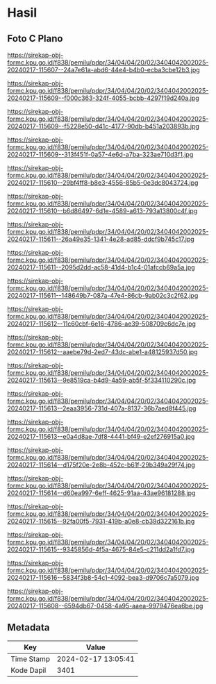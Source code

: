 # Hasil

## Foto C Plano

https://sirekap-obj-formc.kpu.go.id/f838/pemilu/pdpr/34/04/04/20/02/3404042002025-20240217-115607--24a7e61a-abd6-44e4-b4b0-ecba3cbe12b3.jpg

https://sirekap-obj-formc.kpu.go.id/f838/pemilu/pdpr/34/04/04/20/02/3404042002025-20240217-115609--f000c363-324f-4055-bcbb-4297f19d240a.jpg

https://sirekap-obj-formc.kpu.go.id/f838/pemilu/pdpr/34/04/04/20/02/3404042002025-20240217-115609--f5228e50-d41c-4177-90db-b451a203893b.jpg

https://sirekap-obj-formc.kpu.go.id/f838/pemilu/pdpr/34/04/04/20/02/3404042002025-20240217-115609--313f451f-0a57-4e6d-a7ba-323ae710d3f1.jpg

https://sirekap-obj-formc.kpu.go.id/f838/pemilu/pdpr/34/04/04/20/02/3404042002025-20240217-115610--29bf4ff8-b8e3-4556-85b5-0e3dc8043724.jpg

https://sirekap-obj-formc.kpu.go.id/f838/pemilu/pdpr/34/04/04/20/02/3404042002025-20240217-115610--b6d86497-6d1e-4589-a613-793a13800c4f.jpg

https://sirekap-obj-formc.kpu.go.id/f838/pemilu/pdpr/34/04/04/20/02/3404042002025-20240217-115611--26a49e35-1341-4e28-ad85-ddcf9b745c17.jpg

https://sirekap-obj-formc.kpu.go.id/f838/pemilu/pdpr/34/04/04/20/02/3404042002025-20240217-115611--2095d2dd-ac58-41d4-b1c4-01afccb69a5a.jpg

https://sirekap-obj-formc.kpu.go.id/f838/pemilu/pdpr/34/04/04/20/02/3404042002025-20240217-115611--148649b7-087a-47e4-86cb-9ab02c3c2f62.jpg

https://sirekap-obj-formc.kpu.go.id/f838/pemilu/pdpr/34/04/04/20/02/3404042002025-20240217-115612--11c60cbf-6e16-4786-ae39-508709c6dc7e.jpg

https://sirekap-obj-formc.kpu.go.id/f838/pemilu/pdpr/34/04/04/20/02/3404042002025-20240217-115612--aaebe79d-2ed7-43dc-abe1-a48125937d50.jpg

https://sirekap-obj-formc.kpu.go.id/f838/pemilu/pdpr/34/04/04/20/02/3404042002025-20240217-115613--9e8519ca-b4d9-4a59-ab5f-5f334110290c.jpg

https://sirekap-obj-formc.kpu.go.id/f838/pemilu/pdpr/34/04/04/20/02/3404042002025-20240217-115613--2eaa3956-731d-407a-8137-36b7aed8f445.jpg

https://sirekap-obj-formc.kpu.go.id/f838/pemilu/pdpr/34/04/04/20/02/3404042002025-20240217-115613--e0a4d8ae-7df8-4441-bf49-e2ef276915a0.jpg

https://sirekap-obj-formc.kpu.go.id/f838/pemilu/pdpr/34/04/04/20/02/3404042002025-20240217-115614--d175f20e-2e8b-452c-b61f-29b349a29f74.jpg

https://sirekap-obj-formc.kpu.go.id/f838/pemilu/pdpr/34/04/04/20/02/3404042002025-20240217-115614--d60ea997-6eff-4625-91aa-43ae96181288.jpg

https://sirekap-obj-formc.kpu.go.id/f838/pemilu/pdpr/34/04/04/20/02/3404042002025-20240217-115615--92fa00f5-7931-419b-a0e8-cb39d322161b.jpg

https://sirekap-obj-formc.kpu.go.id/f838/pemilu/pdpr/34/04/04/20/02/3404042002025-20240217-115615--9345856d-4f5a-4675-84e5-c211dd2a1fd7.jpg

https://sirekap-obj-formc.kpu.go.id/f838/pemilu/pdpr/34/04/04/20/02/3404042002025-20240217-115616--5834f3b8-54c1-4092-bea3-d9706c7a5079.jpg

https://sirekap-obj-formc.kpu.go.id/f838/pemilu/pdpr/34/04/04/20/02/3404042002025-20240217-115608--6594db67-0458-4a95-aaea-9979476ea6be.jpg


## Metadata

| Key        | Value               |
| ---------- | ------------------- |
| Time Stamp | 2024-02-17 13:05:41 |
| Kode Dapil | 3401                |



